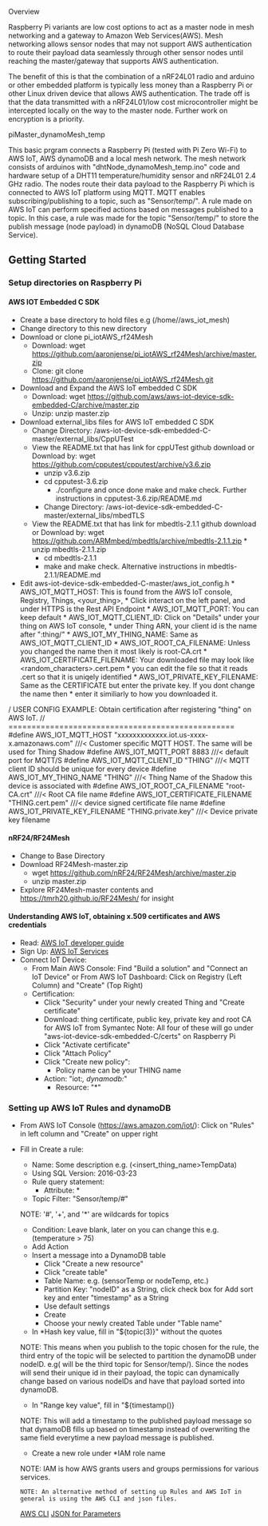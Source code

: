 Overview

Raspberry Pi variants are low cost options to act as a master node in mesh networking and a gateway to Amazon Web Services(AWS).
Mesh networking allows sensor nodes that may not support AWS authentication to route their payload data seamlessly through other
sensor nodes until reaching the master/gateway that supports AWS authentication.  

The benefit of this is that the combination of a nRF24L01 radio and arduino or other embedded platform is typically less money 
than a Raspberry Pi or other Linux driven device that allows AWS authentication.
The trade off is that the data transmitted with a nRF24L01/low cost microcontroller might be intercepted locally on the way to the master node.
Further work on encryption is a priority.

piMaster_dynamoMesh_temp

This basic prgram connects a Raspberry Pi (tested with Pi Zero Wi-Fi) to AWS IoT, AWS dynamoDB and a local mesh network. The mesh network consists of
arduinos with "dhtNode_dynamoMesh_temp.ino" code and hardware setup of a DHT11 temperature/humidity sensor and nRF24L01 2.4 GHz radio. The nodes route their
data payload to the Raspberry Pi which is connected to AWS IoT platform using MQTT. MQTT enables subscribing/publishing to a topic, such as "Sensor/temp/<nodeID>".
A rule made on AWS IoT can perform specified actions based on messages published to a topic.  In this case, a rule was made for the topic "Sensor/temp/<nodeID>" to
store the publish message (node payload) in dynamoDB (NoSQL Cloud Database Service).

## Getting Started

### Setup directories on Raspberry Pi

#### AWS IOT Embedded C SDK

 * Create a base directory to hold files e.g (/home/<user>/aws_iot_mesh)
 * Change directory to this new directory
 * Download or clone pi_iotAWS_rf24Mesh
    * Download: wget https://github.com/aaronjense/pi_iotAWS_rf24Mesh/archive/master.zip
    * Clone: git clone https://github.com/aaronjense/pi_iotAWS_rf24Mesh.git
 * Download and Expand the AWS IoT embedded C SDK
	* Download:       wget https://github.com/aws/aws-iot-device-sdk-embedded-C/archive/master.zip
	* Unzip: unzip master.zip 
 * Download external_libs files for AWS IoT embedded C SDK
	* Change Directory:  /aws-iot-device-sdk-embedded-C-master/external_libs/CppUTest
	* View the README.txt that has link for cppUTest github download or Download by: wget https://github.com/cpputest/cpputest/archive/v3.6.zip
	   * unzip v3.6.zip
	   * cd cpputest-3.6.zip
           * ./configure and once done make and make check. Further instructions in cpputest-3.6.zip/README.md
        * Change Directory: /aws-iot-device-sdk-embedded-C-master/external_libs/mbedTLS
	* View the README.txt that has link for mbedtls-2.1.1  github download or Download by: wget https://github.com/ARMmbed/mbedtls/archive/mbedtls-2.1.1.zip
           * unzip mbedtls-2.1.1.zip
	   * cd mbedtls-2.1.1
	   * make and make check. Alternative instructions in mbedtls-2.1.1/README.md
* Edit aws-iot-device-sdk-embedded-C-master/aws_iot_config.h
	   * AWS_IOT_MQTT_HOST: This is found from the AWS IoT console, Registry, Things, <your_thing>, 
	      * Click interact on the left panel, and under HTTPS is the Rest API Endpoint
	   * AWS_IOT_MQTT_PORT: You can keep default
	   * AWS_IOT_MQTT_CLIENT_ID: Click on "Details" under your thing on AWS IoT console,
	      * under Thing ARN, your client id is the name after ":thing/"
	   * AWS_IOT_MY_THING_NAME:  Same as AWS_IOT_MQTT_CLIENT_ID
	   * AWS_IOT_ROOT_CA_FILENAME:  Unless you changed the name then it most likely is root-CA.crt
	   * AWS_IOT_CERTIFICATE_FILENAME:  Your downloaded file may look like <random_characters>.cert.pem
	      * you can edit the file so that it reads <THING>.cert so that it is uniqely identified
	   * AWS_IOT_PRIVATE_KEY_FILENAME:  Same as the CERTIFICATE but enter the private key.  If you dont change the name then 
	      * enter it similiarly to how you downloaded it.

/ USER CONFIG EXAMPLE:  Obtain certification after registering "thing" on AWS IoT.
// =================================================
#define AWS_IOT_MQTT_HOST              "xxxxxxxxxxxxx.iot.us-xxxx-x.amazonaws.com" ///< Customer specific MQTT HOST. The same will be used for Thing Shadow
#define AWS_IOT_MQTT_PORT              8883 ///< default port for MQTT/S
#define AWS_IOT_MQTT_CLIENT_ID         "THING" ///< MQTT client ID should be unique for every device
#define AWS_IOT_MY_THING_NAME              "THING" ///< Thing Name of the Shadow this device is associated with
#define AWS_IOT_ROOT_CA_FILENAME       "root-CA.crt" ///< Root CA file name
#define AWS_IOT_CERTIFICATE_FILENAME   "THING.cert.pem" ///< device signed certificate file name
#define AWS_IOT_PRIVATE_KEY_FILENAME   "THING.private.key" ///< Device private key filename

#### nRF24/RF24Mesh
* Change to Base Directory
* Download RF24Mesh-master.zip
   * wget https://github.com/nRF24/RF24Mesh/archive/master.zip
   * unzip master.zip
* Explore RF24Mesh-master contents and https://tmrh20.github.io/RF24Mesh/ for insight
#### Understanding AWS IoT, obtaining x.509 certificates and AWS credentials

 * Read:    [AWS IoT developer guide](http://docs.aws.amazon.com/iot/latest/developerguide/iot-security-identity.html)
 * Sign Up: [AWS IoT Services](https://aws.amazon.com/iot/)
 * Connect IoT Device:
    * From Main AWS Console: Find "Build a solution" and "Connect an IoT Device"
	  or From AWS IoT Dashboard: Click on Registry (Left Column) and "Create" (Top Right)
    * Certification:  
       * Click "Security" under your newly created Thing and "Create certificate"
       * Download: thing certificate, public key, private key and root CA for AWS IoT from Symantec
         Note: All four of these will go under "aws-iot-device-sdk-embedded-C/certs" on Raspberry Pi
       * Click "Activate certificate"
       * Click "Attach Policy"
       * Click "Create new policy": 
          * Policy name can be your THING name
	  * Action: "iot:*, dynamodb:*"
          * Resource: "*"

### Setting up AWS IoT Rules and dynamoDB
  * From AWS IoT Console (https://aws.amazon.com/iot/):  Click on "Rules" in left column and "Create" on upper right
  * Fill in Create a rule:
     * Name: Some description e.g. (<insert_thing_name>TempData)
     * Using SQL Version: 2016-03-23
     * Rule query statement: 
        * Attribute: *
	* Topic Filter: "Sensor/temp/#"

	NOTE: '#', '+', and '*' are wildcards for topics
	* Condition: Leave blank, later on you can change this e.g. (temperature > 75)
     * Add Action
	* Insert a message into a DynamoDB table
	   * Click "Create a new resource"
	   * Click "create table"
	   * Table Name: e.g. (sensorTemp or nodeTemp, etc.)
	   * Partition Key: "nodeID" as a String, click check box for Add sort key and enter "timestamp" as a String
	   * Use default settings
	   * Create
        * Choose your newly created Table under "Table name"
	* In *Hash key value, fill in "${topic(3)}" without the quotes

	NOTE: This means when you publish to the topic chosen for the rule, the third entry of the topic will be selected to partition
	      the dynamoDB under nodeID. e.g(<nodeID> will be the third topic for Sensor/temp/<nodeID>). Since the nodes will send their
	      unique id in their payload, the topic can dynamically change based on various nodeIDs and have that payload sorted into dynamoDB.
	* In "Range key value", fill in "${timestamp()}

	NOTE: This will add a timestamp to the published payload message so that dynamoDB fills up based on timestamp instead of overwriting the same
	      field everytime a new payload message is published.
	* Create a new role under *IAM role name

	NOTE: IAM is how AWS grants users and groups permissions for various services.

        NOTE: An alternative method of setting up Rules and AWS IoT in general is using the AWS CLI and json files.
	  [AWS CLI](https://aws.amazon.com/cli/)
	  [JSON for Parameters](https://docs.aws.amazon.com/cli/latest/userguide/cli-using-param.html#cli-using-param-json)
